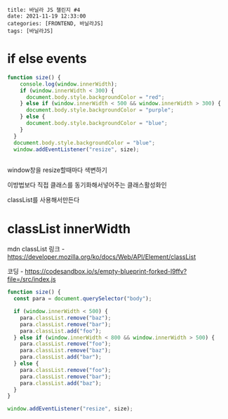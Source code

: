 ```
title: 바닐라 JS 챌린지 #4
date: 2021-11-19 12:33:00
categories: [FRONTEND, 바닐라JS]
tags: [바닐라JS]
```

# if   else   events



```javascript
function size() {
    console.log(window.innerWidth);
    if (window.innerWidth < 300) {
      document.body.style.backgroundColor = "red";
    } else if (window.innerWidth < 500 && window.innerWidth > 300) {
      document.body.style.backgroundColor = "purple";
    } else {
      document.body.style.backgroundColor = "blue";
    }
  }
  document.body.style.backgroundColor = "blue";
  window.addEventListener("resize", size);
  
```



window창을 resize할때마다 색변하기 



이방법보다 직접 클래스를 동기화해서넣어주는 클래스활성화인

classList를 사용해서만든다





# classList    innerWidth



mdn classList 링크 - https://developer.mozilla.org/ko/docs/Web/API/Element/classList

코딩 - https://codesandbox.io/s/empty-blueprint-forked-l9ffv?file=/src/index.js

```javascript
function size() {
  const para = document.querySelector("body");

  if (window.innerWidth < 500) {
    para.classList.remove("baz");
    para.classList.remove("bar");
    para.classList.add("foo");
  } else if (window.innerWidth < 800 && window.innerWidth > 500) {
    para.classList.remove("foo");
    para.classList.remove("baz");
    para.classList.add("bar");
  } else {
    para.classList.remove("foo");
    para.classList.remove("bar");
    para.classList.add("baz");
  }
}

window.addEventListener("resize", size);

```


